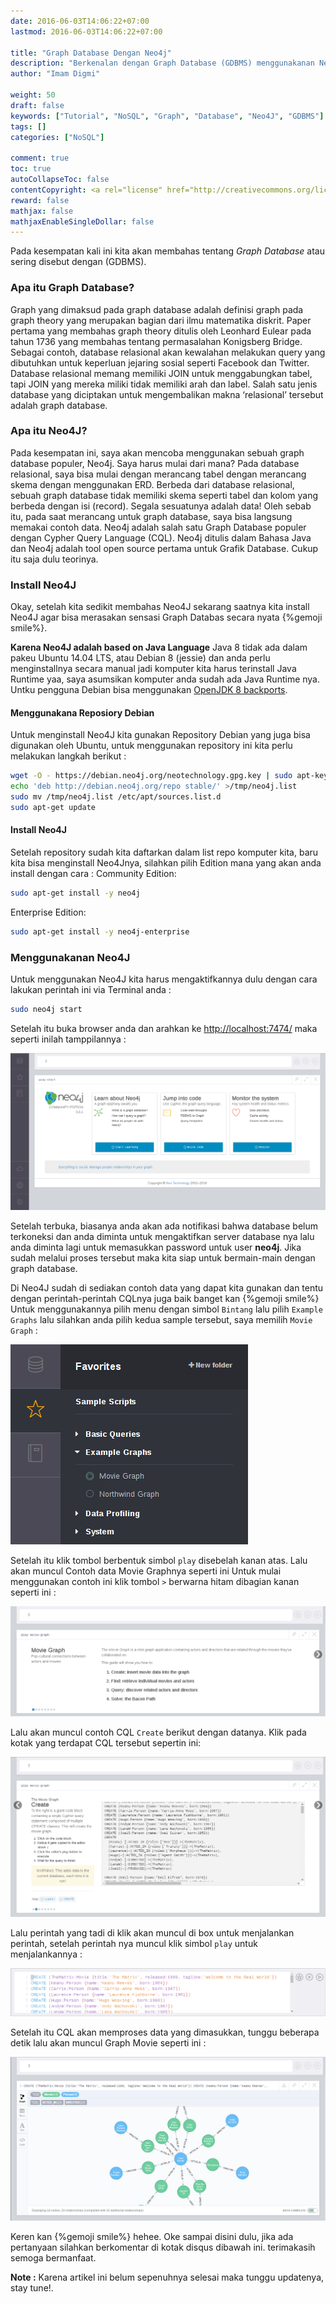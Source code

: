 ```yaml
---
date: 2016-06-03T14:06:22+07:00
lastmod: 2016-06-03T14:06:22+07:00

title: "Graph Database Dengan Neo4j"
description: "Berkenalan dengan Graph Database (GDBMS) menggunakanan Neo4J"
author: "Imam Digmi"

weight: 50
draft: false
keywords: ["Tutorial", "NoSQL", "Graph", "Database", "Neo4J", "GDBMS"]
tags: []
categories: ["NoSQL"]

comment: true
toc: true
autoCollapseToc: false
contentCopyright: <a rel="license" href="http://creativecommons.org/licenses/by-nc-nd/4.0/">CC BY-NC-ND 4.0</a>
reward: false
mathjax: false
mathjaxEnableSingleDollar: false
---
```


Pada kesempatan kali ini kita akan membahas tentang _Graph Database_ atau sering disebut dengan (GDBMS).
### Apa itu Graph Database?
Graph yang dimaksud pada graph database adalah definisi graph pada graph theory yang merupakan bagian dari ilmu matematika diskrit. Paper pertama yang membahas graph theory ditulis oleh Leonhard Eulear pada tahun 1736 yang membahas tentang permasalahan Konigsberg Bridge. <!-- more -->
Sebagai contoh, database relasional akan kewalahan melakukan query yang dibutuhkan untuk keperluan jejaring sosial seperti Facebook dan Twitter. Database relasional memang memiliki JOIN untuk menggabungkan tabel, tapi JOIN yang mereka miliki tidak memiliki arah dan label. Salah satu jenis database yang diciptakan untuk mengembalikan makna ‘relasional’ tersebut adalah graph database.

### Apa itu Neo4J?
Pada kesempatan ini, saya akan mencoba menggunakan sebuah graph database populer, Neo4j. Saya harus mulai dari mana? Pada database relasional, saya bisa mulai dengan merancang tabel dengan merancang skema dengan menggunakan ERD. Berbeda dari database relasional, sebuah graph database tidak memiliki skema seperti tabel dan kolom yang berbeda dengan isi (record). Segala sesuatunya adalah data! Oleh sebab itu, pada saat merancang untuk graph database, saya bisa langsung memakai contoh data.
Neo4j adalah salah satu Graph Database populer dengan Cypher Query Language (CQL). Neo4j ditulis dalam Bahasa Java dan Neo4j adalah tool open source pertama untuk Grafik Database. Cukup itu saja dulu teorinya.

### Install Neo4J
Okay, setelah kita sedikit membahas Neo4J sekarang saatnya kita install Neo4J agar bisa merasakan sensasi Graph Databas secara nyata {%gemoji smile%}.

__Karena Neo4J adalah based on Java Language__
Java 8 tidak ada dalam pakeu Ubuntu 14.04 LTS, atau Debian 8 (jessie) dan anda perlu menginstallnya secara manual jadi komputer kita harus terinstall Java Runtime yaa, saya asumsikan komputer anda sudah ada Java Runtime nya.
Untku pengguna Debian bisa menggunakan [OpenJDK 8 backports](https://packages.debian.org/jessie-backports/openjdk-8-jdk).

#### Menggunakana Reposiory Debian
Untuk menginstall Neo4J kita gunakan Repository Debian yang juga bisa digunakan oleh Ubuntu, untuk menggunakan repository ini kita perlu melakukan langkah berikut :
``` bash
wget -O - https://debian.neo4j.org/neotechnology.gpg.key | sudo apt-key add -
echo 'deb http://debian.neo4j.org/repo stable/' >/tmp/neo4j.list
sudo mv /tmp/neo4j.list /etc/apt/sources.list.d
sudo apt-get update
```
#### Install Neo4J
Setelah repository sudah kita daftarkan dalam list repo komputer kita, baru kita bisa menginstall Neo4Jnya, silahkan pilih Edition mana yang akan anda install dengan cara :
Community Edition:
``` bash
sudo apt-get install -y neo4j
```
Enterprise Edition:
``` bash
sudo apt-get install -y neo4j-enterprise
```

### Menggunakanan Neo4J
Untuk menggunakan Neo4J kita harus mengaktifkannya dulu dengan cara lakukan perintah ini via Terminal anda :
``` bash
sudo neo4j start
```
Setelah itu buka browser anda dan arahkan ke [http://localhost:7474/](http://localhost:7474/) maka seperti inilah tamppilannya :

![Neo4j Homepage](/graph-database-dengan-neo4j/1.png)

Setelah terbuka, biasanya anda akan ada notifikasi bahwa database belum terkoneksi dan anda diminta untuk mengaktifkan server
database nya lalu anda diminta lagi untuk memasukkan password untuk user __neo4j__.
Jika sudah melalui proses tersebut maka kita siap untuk bermain-main dengan graph database.

Di Neo4J sudah di sediakan contoh data yang dapat kita gunakan dan tentu dengan perintah-perintah CQLnya juga baik banget kan {%gemoji smile%}
Untuk menggunakannya pilih menu dengan simbol ``Bintang`` lalu pilih ``Example Graphs`` lalu silahkan anda pilih kedua sample tersebut, saya memilih ``Movie Graph`` :

![Figure 1](/graph-database-dengan-neo4j/2.png)

Setelah itu klik tombol berbentuk simbol ``play`` disebelah kanan atas. Lalu akan muncul Contoh data Movie Graphnya seperti ini
Untuk mulai menggunakan contoh ini klik tombol ``>`` berwarna hitam dibagian kanan seperti ini :

![Figure 2](/graph-database-dengan-neo4j/3.png)

Lalu akan muncul contoh CQL ``Create`` berikut dengan datanya. Klik pada kotak yang terdapat CQL tersebut sepertin ini:

![Figure 3](/graph-database-dengan-neo4j/4.png)

Lalu perintah yang tadi di klik akan muncul di box untuk menjalankan perintah, setelah perintah nya muncul klik simbol ``play`` untuk menjalankannya :

![Figure 4](/graph-database-dengan-neo4j/5.png)

Setelah itu CQL akan memproses data yang dimasukkan, tunggu beberapa detik lalu akan muncul Graph Movie seperti ini :

![Figure 6](/graph-database-dengan-neo4j/6.png)

Keren kan {%gemoji smile%} hehee. Oke sampai disini dulu, jika ada pertanyaan silahkan berkomentar di kotak disqus dibawah ini.
terimakasih semoga bermanfaat.

__Note :__ Karena artikel ini belum sepenuhnya selesai maka tunggu updatenya, stay tune!.